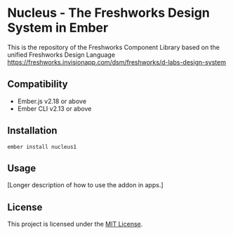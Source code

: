 Nucleus - The Freshworks Design System in Ember
==============================================================================

This is the repository of the Freshworks Component Library based on the unified 
Freshworks Design Language
https://freshworks.invisionapp.com/dsm/freshworks/d-labs-design-system

Compatibility
------------------------------------------------------------------------------

* Ember.js v2.18 or above
* Ember CLI v2.13 or above


Installation
------------------------------------------------------------------------------

```
ember install nucleus1
```


Usage
------------------------------------------------------------------------------

[Longer description of how to use the addon in apps.]


License
------------------------------------------------------------------------------

This project is licensed under the [MIT License](LICENSE.md).
